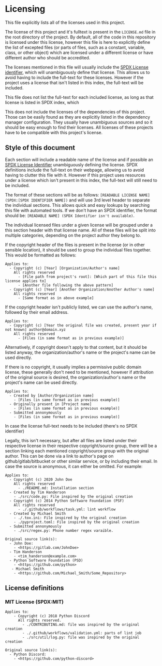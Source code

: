 # Licensing

This file explicitly lists all of the licenses used in this project.

The license of this project and it's fulltext is present in the `LICENSE.md` file in the root directory of the project.
By default, all of the code in this repository is licensed under this license, however this file is here to explicitly
define the list of excepted files (or parts of files, such as a constant, variable, class, or other object) which are
licensed under a different license or have different author who should be accredited.

The licenses mentioned in this file will usually include the [SPDX License identifier](https://spdx.org/licenses),
which will unambiguously define that license. This allows us to avoid having to include the full-text for these
licenses.  However if the project uses a license that isn't listed in this index, the full-text will be included.

This file does not list the full-text for each included license, as long as that license is listed in SPDX index, which

This does not include the licenses of the dependencies of this project. Those can be easily found as they are
explicitly listed in the dependency manager configuration. They usually have unambiguous sources and so it should be
easy enough to find their licenses. All licenses of these projects have to be compatible with this project's license.

## Style of this document

Each section will include a readable name of the license and if possible an [SPDX License
Identifier](https://spdx.org/licenses) unambiguously defining the license. SPDX definitions include the full-text on
their webpage, allowing us to avoid having to clutter this file with it. However if this project uses resources under a
license which isn't present in this index, the full-text will still need to be included.

The format of these sections will be as follows: `[READABLE LICENSE NAME] (SPDX:[SPDX IDENTIFIER NAME])` and will use
3rd level header to separate the individual sections. This allows quick and easy lookups by searching this file with
automated tools. If we don't have an SPDX identifier, the format should be: `[READABLE NAME] (SPDX Identifier isn't
available)`.

The individual licensed files under a given license will be grouped under a this section header with that license name.
All of these files will be split into multiple categories, depending on the project author they belong to.

If the copyright header of the files is present in the license (or in other sensible location), it should be used to
group the individual files together. This would be formatted as follows:

```
Applies to:
  - Copyright (c) [Year] [Organization/Author's name]
    All rights reserved
      - [File path from project's root]: [Which part of this file this license applies to]
      - [Another file following the above pattern]
  - Copyright (c) [Year] [Another Organization/Another Author's name]
    All rights reserved
      - [Same format as in above example]
```

If the copyright header isn't publicly listed, we can use the author's name, followed by their email address.

```
Applies to:
  - Copyright (c) [Year the original file was created, present year if not known] author@domain.xyz
    All rights reserved
      - [Files (in same format as in previous example)]
```

Alternatively, if copyright doesn't apply to that content, but it should be listed anyway, the organization/author's
name or the project's name can be used directly.

If there is no copyright, it usually implies a permissive public domain license, these generally don't need to be
mentioned, however if attribution of the original source is desired, the organization/author's name or the project's
name can be used directly.

```
Applies to:
  - Created by [Author/Organization name]
    - [Files (in same format as in previous example)]
  - Originally present in [Project name]
    - [Files (in same format as in previous example)]
  - Submitted annonymously
    - [Files (in same format as in previous example)]
```

In case the license full-text needs to be included (there's no SPDX identifier)

Legally, this isn't necessary, but after all files are listed under their respective license in their respective
copyright/source group, there will be a section linking each mentioned copyright/source group with the original author.
This can be done via a link to author's page on github/gitlab/bitbucket or other similar service, or by including their
email. In case the source is anonymous, it can either be omitted. For example:

```
Applies to:
  - Copyright (c) 2020 John Doe
    All rights reserved
      - ./README.md: Installation section
  - Created by Tim Handerson
    - ./src/code.py: File inspired by the original creation
  - Copyright (c) 2014 Python Software Foundation (PSF)
    All rights reserved
      - ./.github/workflows/task.yml: lint workflow
  - Created by Michael Smith
    - ./.tox.ini: File inspired by the original creation
    - ./pyproject.toml: File inspired by the original creation
  - Submitted annonymously
    - ./src/regex.py: Phone number regex varaible.

Original source link(s):
  - John Doe:
    - <https://gitlab.com/JohnDoe>
  - Tim Handerson
    - <tim_handerson@example.com>
  - Python Software Foundation (PSD)
    - <https://github.com/python>
   - Michael Smith
    - <https://github.com/Michael_Smith/Some_Repository>
```

## License definitions

### MIT License (SPDX:MIT)

```
Applies to:
    - Copyright (c) 2018 Python Discord
      All rights reserved.
        - ./CONTRIBUTING.md: file was inspired by the original creation
        - ./.github/workflows/validation.yml: parts of lint job
        - ./src/util/log.py: file was inspired by the original creation

Original source link(s):
  - Python Discord:
    - <https://github.com/python-discord>
```
